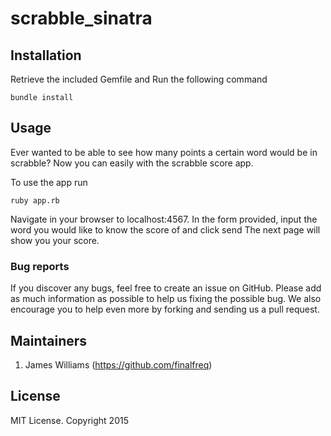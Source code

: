 # scrabble_sinatra

## Installation


Retrieve the included Gemfile and Run the following command
```
bundle install
```

## Usage
Ever wanted to be able to see how many points a certain word would be in scrabble? Now you can easily with the scrabble score app.

To use the app run
```
ruby app.rb
```
Navigate in your browser to localhost:4567. In the form provided, input the word you would like to know the score of and click send
The next page will show you your score.
### Bug reports

If you discover any bugs, feel free to create an issue on GitHub. Please add as much information as
possible to help us fixing the possible bug. We also encourage you to help even more by forking and
sending us a pull request.

## Maintainers
1. James Williams (https://github.com/finalfreq)

## License
MIT License. Copyright 2015
